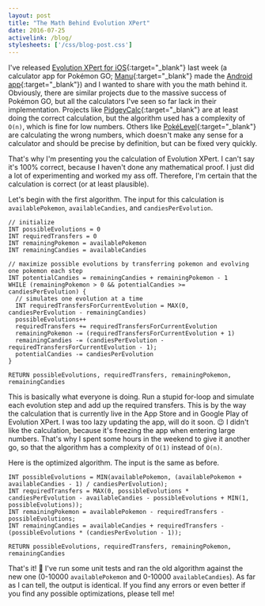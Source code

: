 ```yaml
---
layout: post
title: "The Math Behind Evolution XPert"
date: 2016-07-25
activelink: /blog/
stylesheets: ['/css/blog-post.css']
---
```

I've released [Evolution XPert for iOS][evoxpert-ios]{:target="_blank"} last week (a calculator app for Pokémon GO; [Manu][manu]{:target="_blank"} made the [Android app][evoxpert-android]{:target="_blank"}) and I wanted to share with you the math behind it. Obviously, there are similar projects due to the massive success of Pokémon GO, but all the calculators I've seen so far lack in their implementation. Projects like [PidgeyCalc][pidgeycalc]{:target="_blank"} are at least doing the correct calculation, but the algorithm used has a complexity of `O(n)`, which is fine for low numbers. Others like [PokéLevel][pokelevel]{:target="_blank"} are calculating the wrong numbers, which doesn't make any sense for a calculator and should be precise by definition, but can be fixed very quickly.

That's why I'm presenting you the calculation of Evolution XPert. I can't say it's 100% correct, because I haven't done any mathematical proof. I just did a lot of experimenting and worked my ass off. Therefore, I'm certain that the calculation is correct (or at least plausible).

Let's begin with the first algorithm. The input for this calculation is `availablePokemon`, `availableCandies`, and `candiesPerEvolution`.

```
// initialize
INT possibleEvolutions = 0
INT requiredTransfers = 0
INT remainingPokemon = availablePokemon
INT remainingCandies = availableCandies

// maximize possible evolutions by transferring pokemon and evolving one pokemon each step
INT potentialCandies = remainingCandies + remainingPokemon - 1
WHILE (remainingPokemon > 0 && potentialCandies >= candiesPerEvolution) {
  // simulates one evolution at a time
  INT requiredTransfersForCurrentEvolution = MAX(0, candiesPerEvolution - remainingCandies)
  possibleEvolutions++
  requiredTransfers += requiredTransfersForCurrentEvolution
  remainingPokemon -= (requiredTransfersForCurrentEvolution + 1)
  remainingCandies -= (candiesPerEvolution - requiredTransfersForCurrentEvolution - 1);
  potentialCandies -= candiesPerEvolution
}

RETURN possibleEvolutions, requiredTransfers, remainingPokemon, remainingCandies
```

This is basically what everyone is doing. Run a stupid for-loop and simulate each evolution step and add up the required transfers. This is by the way the calculation that is currently live in the App Store and in Google Play of Evolution XPert. I was too lazy updating the app, will do it soon. :wink: I didn't like the calculation, because it's freezing the app when entering large numbers. That's why I spent some hours in the weekend to give it another go, so that the algorithm has a complexity of `O(1)` instead of `O(n)`.

Here is the optimized algorithm. The input is the same as before.

```
INT possibleEvolutions = MIN(availablePokemon, (availablePokemon + availableCandies - 1) / candiesPerEvolution);
INT requiredTransfers = MAX(0, possibleEvolutions * candiesPerEvolution - availableCandies - possibleEvolutions + MIN(1, possibleEvolutions));
INT remainingPokemon = availablePokemon - requiredTransfers - possibleEvolutions;
INT remainingCandies = availableCandies + requiredTransfers - (possibleEvolutions * (candiesPerEvolution - 1));

RETURN possibleEvolutions, requiredTransfers, remainingPokemon, remainingCandies
```

That's it! :tada: I've run some unit tests and ran the old algorithm against the new one (0-10000 `availablePokemon` and 0-10000 `availableCandies`). As far as I can tell, the output is identical. If you find any errors or even better if you find any possible optimizations, please tell me!

[evoxpert-ios]: https://itunes.apple.com/app/id1135176839 "Evolution XPert for iOS"
[manu]: http://manuel-kehl.de/ "Manuel Kehl"
[evoxpert-android]: https://play.google.com/store/apps/details?id=de.manuel_kehl.evo_xpert "Evolution XPert for Android"
[pidgeycalc]: http://www.pidgeycalc.com/ "PidgeyCalc"
[pokelevel]: http://www.pokelevel.com/ "PokéLevel"
